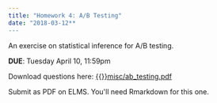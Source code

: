 ```yaml
---
title: "Homework 4: A/B Testing"
date: "2018-03-12**
---
```


An exercise on statistical inference for A/B testing.

**DUE**: Tuesday April 10, 11:59pm

<!--more-->

Download questions here: [{{<baseurl>}}misc/ab_testing.pdf](/misc/ab_testing.pdf)

Submit as PDF on ELMS. You'll need Rmarkdown for this one.

